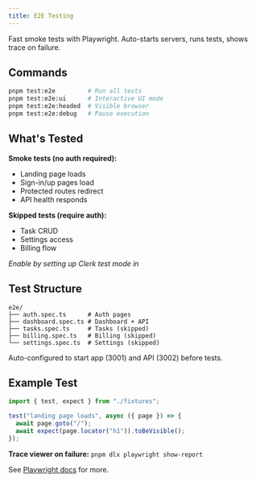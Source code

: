 ```yaml
---
title: E2E Testing
---
```


Fast smoke tests with Playwright. Auto-starts servers, runs tests, shows trace on failure.

## Commands

```bash
pnpm test:e2e         # Run all tests
pnpm test:e2e:ui      # Interactive UI mode
pnpm test:e2e:headed  # Visible browser
pnpm test:e2e:debug   # Pause execution
```

## What's Tested

**Smoke tests (no auth required):**

- Landing page loads
- Sign-in/up pages load
- Protected routes redirect
- API health responds

**Skipped tests (require auth):**

- Task CRUD
- Settings access
- Billing flow

_Enable by setting up Clerk test mode in_

## Test Structure

```
e2e/
├── auth.spec.ts      # Auth pages
├── dashboard.spec.ts # Dashboard + API
├── tasks.spec.ts     # Tasks (skipped)
├── billing.spec.ts   # Billing (skipped)
└── settings.spec.ts  # Settings (skipped)
```

Auto-configured to start app (3001) and API (3002) before tests.

## Example Test

```typescript
import { test, expect } from "./fixtures";

test("landing page loads", async ({ page }) => {
  await page.goto("/");
  await expect(page.locator("h1")).toBeVisible();
});
```

**Trace viewer on failure:** `pnpm dlx playwright show-report`

See [Playwright docs](https://playwright.dev) for more.
